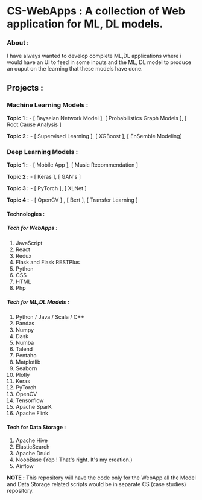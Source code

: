 # CS-WebApps : A collection of Web application for ML, DL models.

### About : 
I have always wanted to develop complete ML,DL applications where i would have an UI to feed in some inputs and the ML, DL model to produce an ouput on the learning that these models have done.

## Projects :
### Machine Learning Models : 

**Topic 1 :** 
    - [ Bayseian Network Model ], [ Probabilistics Graph Models ], [ Root Cause Analysis ]

**Topic 2 :** 
    - [ Supervised Learning ], [ XGBoost ], [ EnSemble Modeling]


### Deep Learning Models : 

**Topic 1 :**
    - [ Mobile App ], [ Music Recommendation ]

**Topic 2 :**
    - [ Keras ], [ GAN's ]

**Topic 3 :**
    - [ PyTorch ], [ XLNet ]

**Topic 4 :**
    - [ OpenCV ] , [ Bert ], [ Transfer Learning ]

#### Technologies : 

##### Tech for WebApps : 

1. JavaScript
2. React
3. Redux
4. Flask and Flask RESTPlus
5. Python
6. CSS
7. HTML
8. Php

##### Tech for ML,DL Models : 

1. Python / Java / Scala / C++
2. Pandas
3. Numpy
4. Dask
5. Numba
6. Talend
7. Pentaho
8. Matplotlib
9. Seaborn
10. Plotly
11. Keras
12. PyTorch
13. OpenCV
14. Tensorflow
15. Apache SparK
16. Apache Flink

#### Tech for Data Storage : 

1. Apache Hive
2. ElasticSearch
3. Apache Druid
4. NoobBase (Yep ! That's right. It's my creation.)
5. Airflow


**NOTE :** This repository will have the code only for the WebApp all the Model and Data Storage related scripts would be in separate CS (case studies) repository. 
